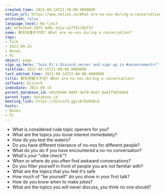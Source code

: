 ```yaml
---
created_time: 2021-09-14T21:58:00.0000000
notion_url: https://www.notion.so/What-are-no-nos-during-a-conversation-e93e1bed20f54d8cb12ae27f8119bf37
archived: false
language_level: No limit
id: e93e1bed-20f5-4d8c-b12a-e27f8119bf37
name: 聊天地雷大不同? What are no-nos during a conversation?
tags:
- Talk
- 2021-09-15
- Bones
- Pi
object: page
sign_up_here: "Join Pi's Discord server and sign up in #annoncements!"
talktime: 2021-09-15T21:00:00.0000000
last_edited_time: 2021-09-14T22:06:00.0000000
title: 聊天地雷大不同? What are no-nos during a conversation?
software: Discord
indexDate: 2021-09-15
parent_database_id: e9339446-880f-4ef0-8ad7-8ad1f507dded
parent_type: database_id
meeting_link: https://discord.gg/vE7QUXGDnS
hosts:
- Bones
- Pi
---
```



   - What is considered rude topic openers for you?
   - What are the topics you loose interest immediately?
   - How do you test the waters?
   - Do you have different tolerance of no-nos for different people?
   - What do you do if you have encountered a no-no conversation? 
   - What's your "vibe check"?
   - When or where do you often find awkward conversations?
   - Do you filter yourself in front of people you are not familiar with?
   - What are the topics that you feel it's safe
   - How much of "be yourself" do you show in your first talk?
   - How do you know when to make jokes?
   - What are the topics you will never discuss, you think no one should?









